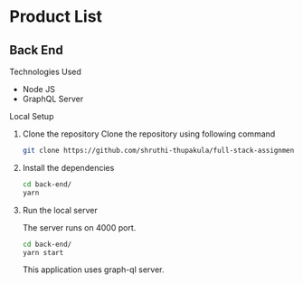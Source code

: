 # Product List

## Back End

Technologies Used

- Node JS
- GraphQL Server

Local Setup

1. Clone the repository
   Clone the repository using following command
   ```sh
   git clone https://github.com/shruthi-thupakula/full-stack-assignment.git
   ```
2. Install the dependencies

   ```sh
   cd back-end/
   yarn
   ```

3. Run the local server

   The server runs on 4000 port.

   ```sh
   cd back-end/
   yarn start
   ```

   This application uses graph-ql server.
